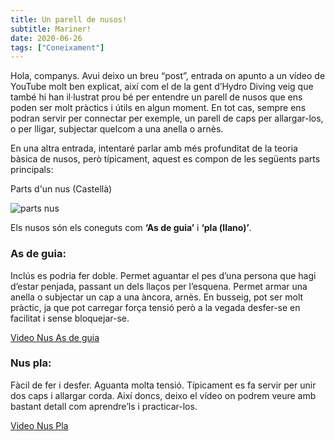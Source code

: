 ```yaml
---
title: Un parell de nusos!
subtitle: Mariner!
date: 2020-06-26
tags: ["Coneixament"]
---
```


Hola, companys. Avui deixo un breu “post”, entrada on apunto a un vídeo de YouTube molt ben explicat, així com el de la gent d’Hydro Diving veig que també hi han il·lustrat prou bé per entendre un parell de nusos que ens poden ser molt pràctics i útils en algun moment. En tot cas, sempre ens podran servir per connectar per exemple, un parell de caps per allargar-los, o per lligar, subjectar quelcom a una anella o arnès.  

En una altra entrada, intentaré parlar amb més profunditat de la teoria bàsica de nusos, però típicament, aquest es compon de les següents parts principals: 

Parts d'un nus (Castellà)

![parts nus](/img/partesNudo.jpg)

Els nusos són els coneguts com **‘As de guia’** i **‘pla (llano)’**.

### As de guia: 

Inclús es podria fer doble. Permet aguantar el pes d’una persona que hagi d’estar penjada, passant un dels llaços per l’esquena. Permet armar una anella o subjectar un cap a una àncora, arnès. En busseig, pot ser molt pràctic, ja que pot carregar força tensió però a la vegada desfer-se en facilitat i sense bloquejar-se.

[Video Nus As de guia](https://youtu.be/yLxisOKD2ho)

### Nus pla: 

Fàcil de fer i desfer. Aguanta molta tensió. Típicament es fa servir per unir dos caps i allargar corda.
Així doncs, deixo el vídeo on podrem veure amb bastant detall com aprendre’ls i practicar-los.  

[Video Nus Pla](https://youtu.be/3sZXxQQo180)